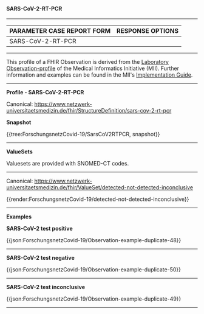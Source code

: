 #### SARS-CoV-2-RT-PCR

---

| PARAMETER CASE REPORT FORM | RESPONSE OPTIONS |
|--------------|-----------|
| SARS-CoV-2-RT-PCR |  | 

---

This profile of a FHIR Observation is derived from the [Laboratory Observation-profile](https://simplifier.net/medizininformatikinitiative-modullabor/observationlab) of the Medical Informatics Initiative (MII). Further information and examples can be found in the MII's [Implementation Guide](https://simplifier.net/guide/LaborbefundinderMedizininformatik-Initiative/Observation).

---

**Profile - SARS-CoV-2-RT-PCR**

Canonical: https://www.netzwerk-universitaetsmedizin.de/fhir/StructureDefinition/sars-cov-2-rt-pcr

**Snapshot**

{{tree:ForschungsnetzCovid-19/SarsCoV2RTPCR, snapshot}}

---

**ValueSets**

Valuesets are provided with SNOMED-CT codes.

---

Canonical: https://www.netzwerk-universitaetsmedizin.de/fhir/ValueSet/detected-not-detected-inconclusive

{{render:ForschungsnetzCovid-19/detected-not-detected-inconclusive}}

---

**Examples**

**SARS-CoV-2 test positive**
<br>

{{json:ForschungsnetzCovid-19/Observation-example-duplicate-48}} 

---

**SARS-CoV-2 test negative**
<br>

{{json:ForschungsnetzCovid-19/Observation-example-duplicate-50}} 

---

**SARS-CoV-2 test inconclusive**
<br>

{{json:ForschungsnetzCovid-19/Observation-example-duplicate-49}} 

---
